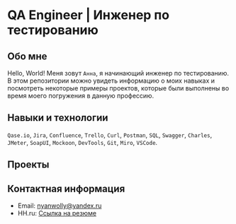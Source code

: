 # QA Engineer | Инженер по тестированию

## Обо мне
Hello, World! Меня зовут ``Анна``, я начинающий инженер по тестированию.
В этом репозитории можно увидеть информацию о моих навыках и посмотреть некоторые примеры проектов, которые были выполнены во время моего погружения в данную профессию.

## Навыки и технологии
``Qase.io``, ``Jira``, ``Confluence``, ``Trello``, ``Curl``, ``Postman``, ``SQL``, ``Swagger``, ``Charles``, ``JMeter``, ``SoapUI``, ``Mockoon``, ``DevTools``, ``Git``, ``Miro``, ``VSCode``.

## Проекты


## Контактная информация
- Email: nyanwolly@yandex.ru
- HH.ru: [Ссылка на резюме](https://hh.ru/resume/13fc700eff0715936a0039ed1f34644759636d?from=share_ios)

